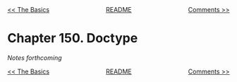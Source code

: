 <div>
<div style='float: left'><a href='ch149-the-basics.md'>&lt;&lt; The Basics</a></div>
<div style='float: right'><a href='ch151-comments.md'>Comments &gt;&gt;</a></div>
<div style='float: inline-auto;text-align:center'><a href='README.md'>README</a></div>
<div style="clear: both"></div>
</div>

# Chapter 150. Doctype

*Notes forthcoming*

<div>
<div style='float: left'><a href='ch149-the-basics.md'>&lt;&lt; The Basics</a></div>
<div style='float: right'><a href='ch151-comments.md'>Comments &gt;&gt;</a></div>
<div style='float: inline-auto;text-align:center'><a href='README.md'>README</a></div>
<div style="clear: both"></div>
</div>
